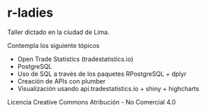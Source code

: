 # r-ladies

Taller dictado en la ciudad de Lima.

Contempla los siguiente tópicos

* Open Trade Statistics (tradestatistics.io)
* PostgreSQL
* Uso de SQL a través de los paquetes RPostgreSQL + dplyr
* Creación de APIs con plumber
* Visualización usando api.tradestatistics.io + shiny + highcharts

Licencia Creative Commons Atribución - No Comercial 4.0 
